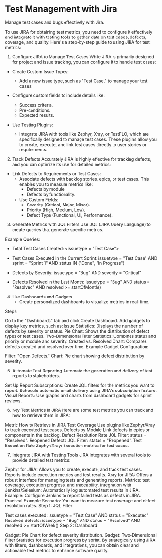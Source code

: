 # Test Management with Jira
Manage test cases and bugs effectively with Jira.

To use JIRA for obtaining test metrics, you need to configure it effectively and integrate it with testing tools to gather data on test cases, defects, coverage, and quality. Here's a step-by-step guide to using JIRA for test metrics:

1. Configure JIRA to Manage Test Cases
While JIRA is primarily designed for project and issue tracking, you can configure it to handle test cases:

* Create Custom Issue Types:
    - Add a new issue type, such as "Test Case," to manage your test cases.

* Configure custom fields to include details like:
    - Success criteria.
    - Pre-conditions.
    - Expected results.

* Use Testing Plugins:
    - Integrate JIRA with tools like Zephyr, Xray, or TestFLO, which are specifically designed to manage test cases. These plugins allow you to create, execute, and link test cases directly to user stories or requirements.

2. Track Defects Accurately
JIRA is highly effective for tracking defects, and you can optimize its use for detailed metrics:

* Link Defects to Requirements or Test Cases:
    - Associate defects with backlog stories, epics, or test cases. This enables you to measure metrics like:
        - Defects by module.
        - Defects by functionality.
    - Use Custom Fields:  
        - Severity (Critical, Major, Minor).
        - Priority (High, Medium, Low).
        - Defect Type (Functional, UI, Performance).

3. Generate Metrics with JQL Filters
Use JQL (JIRA Query Language) to create queries that generate specific metrics.

Example Queries:

* Total Test Cases Created:
<issuetype = "Test Case">

*  Test Cases Executed in the Current Sprint:
issuetype = "Test Case" AND sprint = "Sprint 1" AND status IN ("Done", "In Progress")

* Defects by Severity:
issuetype = "Bug" AND severity = "Critical"

*  Defects Resolved in the Last Month:
issuetype = "Bug" AND status = "Resolved" AND resolved >= startOfMonth()

4. Use Dashboards and Gadgets
    - Create personalized dashboards to visualize metrics in real-time.

Steps:

Go to the "Dashboards" tab and click Create Dashboard.
Add gadgets to display key metrics, such as:
Issue Statistics: Displays the number of defects by severity or status.
Pie Chart: Shows the distribution of defect types or test cases.
Two-Dimensional Filter Statistics: Combines status and priority or module and severity.
Created vs. Resolved Chart: Compares defects created and resolved over time.
Example Gadget Configuration:

Filter: "Open Defects."
Chart: Pie chart showing defect distribution by severity.

5. Automate Test Reporting
Automate the generation and delivery of test reports to stakeholders.

Set Up Report Subscriptions:
Create JQL filters for the metrics you want to report.
Schedule automatic email delivery using JIRA's subscription feature.
Visual Reports:
Use graphs and charts from dashboard gadgets for sprint reviews.

6. Key Test Metrics in JIRA
Here are some test metrics you can track and how to retrieve them in JIRA:

Metric	How to Retrieve in JIRA
Test Coverage	Use plugins like Zephyr/Xray to track executed test cases.
Defects by Module	Link defects to epics or components in the backlog.
Defect Resolution Rate	JQL Filter: status = "Resolved".
Reopened Defects	JQL Filter: status = "Reopened".
Test Execution Rate	Zephyr/Xray: Execution metrics for test cases.

7. Integrate JIRA with Testing Tools
JIRA integrates with several tools to provide detailed test metrics:

Zephyr for JIRA:
Allows you to create, execute, and track test cases.
Reports include execution metrics and test results.
Xray for JIRA:
Offers a robust interface for managing tests and generating reports.
Metrics: test coverage, execution progress, and traceability.
Integration with Jenkins/Selenium:
Automatically log automated test results in JIRA.
Example: Configure Jenkins to report failed tests as defects in JIRA.
Practical Example
Scenario: You want to measure test coverage and defect resolution rates.
Step 1: JQL Filter

Test cases executed:
issuetype = "Test Case" AND status = "Executed"
Resolved defects:
issuetype = "Bug" AND status = "Resolved" AND resolved >= startOfWeek()
Step 2: Dashboard

Gadget: Pie Chart for defect severity distribution.
Gadget: Two-Dimensional Filter Statistics for execution progress by sprint.
By strategically using JIRA with filters, dashboards, and integrations, you can obtain clear and actionable test metrics to enhance software quality.
